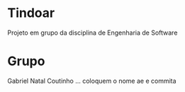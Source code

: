 # Tindoar
Projeto em grupo da disciplina de Engenharia de Software


# Grupo
Gabriel Natal Coutinho
... coloquem o nome ae e commita
